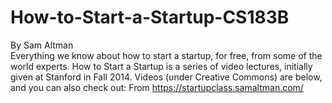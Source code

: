 # How-to-Start-a-Startup-CS183B
By Sam Altman  
Everything we know about how to start a startup, for free, from some of the world experts.
How to Start a Startup is a series of video lectures, initially given at Stanford in Fall 2014. Videos (under Creative Commons) are below, and you can also check out:
From https://startupclass.samaltman.com/
